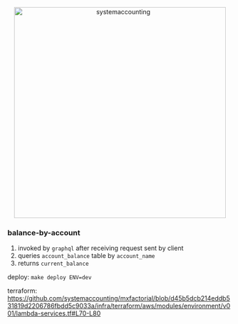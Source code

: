 <p align="center">
  <img width="475" alt="systemaccounting" src="https://user-images.githubusercontent.com/12200465/37568924-06f05d08-2a99-11e8-8891-60f373b33421.png">
</p>

### balance-by-account

1. invoked by `graphql` after receiving request sent by client
1. queries `account_balance` table by `account_name`
1. returns `current_balance`

deploy: `make deploy ENV=dev`

terraform: https://github.com/systemaccounting/mxfactorial/blob/d45b5dcb214eddb531819d2206786fbdd5c9033a/infra/terraform/aws/modules/environment/v001/lambda-services.tf#L70-L80
